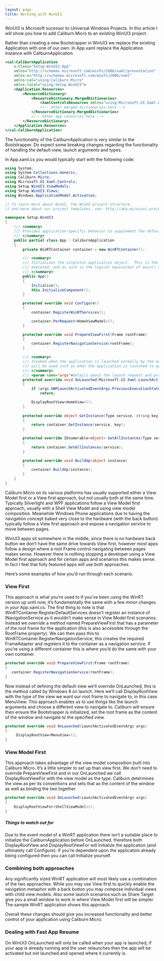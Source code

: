 ```yaml
---
layout: page
title: Working with WinUI3
---
```


WinUI3 is Microsoft sucessor to Universal Windows Projects.  In this article I will show you how to add Caliburn.Micro to an existing WinUI3 project.  

Rather than creating a new Bootstrapper in WinUI3 we replace the existing Application with one of our own. In App.xaml replace the Application instance with CaliburnApplication.

``` xml
<cal:CaliburnApplication
    x:Class="Setup.WinUI3.App"
    xmlns="http://schemas.microsoft.com/winfx/2006/xaml/presentation"
    xmlns:x="http://schemas.microsoft.com/winfx/2006/xaml"
    xmlns:cal="using:Caliburn.Micro"
    xmlns:local="using:Setup.WinUI3">
    <Application.Resources>
        <ResourceDictionary>
            <ResourceDictionary.MergedDictionaries>
                <XamlControlsResources xmlns="using:Microsoft.UI.Xaml.Controls" />
                <!-- Other merged dictionaries here -->
            </ResourceDictionary.MergedDictionaries>
            <!-- Other app resources here -->
        </ResourceDictionary>
    </Application.Resources>
</cal:CaliburnApplication>
```

The functionality of the CaliburnApplication is very similar to the Bootstrapper. Do expect some breaking changes regarding the functionality of handling the default view, launch arguments and types.

In App.xaml.cs you would typically start with the following code:

``` csharp
using System;
using System.Collections.Generic;
using Caliburn.Micro;
using Microsoft.UI.Xaml.Controls;
using Setup.WinUI3.ViewModels;
using Setup.WinUI3.Views;
using Windows.ApplicationModel.Activation;

// To learn more about WinUI, the WinUI project structure,
// and more about our project templates, see: http://aka.ms/winui-project-info.

namespace Setup.WinUI3
{
    /// <summary>
    /// Provides application-specific behavior to supplement the default Application class.
    /// </summary>
    public partial class App : CaliburnApplication
    {
        private WinRTContainer container = new WinRTContainer();

        /// <summary>
        /// Initializes the singleton application object.  This is the first line of authored code
        /// executed, and as such is the logical equivalent of main() or WinMain().
        /// </summary>
        public App()
        {
            Initialize();
            this.InitializeComponent();
        }

        protected override void Configure()
        {
            container.RegisterWinRTServices();

            container.PerRequest<HomeViewModel>();
        }

        protected override void PrepareViewFirst(Frame rootFrame)
        {
            container.RegisterNavigationService(rootFrame);
        }

        /// <summary>
        /// Invoked when the application is launched normally by the end user.  Other entry points
        /// will be used such as when the application is launched to open a specific file.
        /// </summary>
        /// <param name="args">Details about the launch request and process.</param>
        protected override void OnLaunched(Microsoft.UI.Xaml.LaunchActivatedEventArgs args)
        {
            if (args.UWPLaunchActivatedEventArgs.PreviousExecutionState == ApplicationExecutionState.Running)
                return;

            DisplayRootView<HomeView>();
        }
        
        protected override object GetInstance(Type service, string key)
        {
            return container.GetInstance(service, key);
        }

        protected override IEnumerable<object> GetAllInstances(Type service)
        {
            return container.GetAllInstances(service);
        }

        protected override void BuildUp(object instance)
        {
            container.BuildUp(instance);
        }
    }
}

```

Caliburn.Micro on its various platforms has usually supported either a View Model first or a View first approach, but not usually both at the same time. Typically Silverlight and WPF applications follow a View Model first approach, usually with a Shell View Model and using view model composition. Meanwhile Windows Phone applications due to having the navigation concept baked very close to the hardware (with the back button) typically follow a View first approach and expose a navigation service to move between pages.

WinUI3 apps sit somewhere in the middle, since there is no hardware back button we don’t have the same drive towards View first, however most apps follow a design where a root Frame control navigating between pages makes sense. However there is nothing stopping a developer using a View Model first approach and for certain apps and scenarios this makes sense. In fact I feel that fully featured apps will use both approaches.

Here’s some examples of how you’d run through each scenario.

### View First

This approach is what you’re used to if you’ve been using the WinRT version up until now, it’s fundamentally the same with a few minor changes in your App.xaml.cs. The first thing to note is that WinRTContainer.RegisterDefaultServices doesn’t register an instance of INavigationService as it wouldn’t make sense in View Model first scenarios. Instead we override a method named PrepareViewFirst that has a parameter of the root frame for the application (this is also accessible through the RootFrame property). We can then pass this to WinRTContainer.RegisterNavigationService, this creates the required FrameAdapter and registers it to the container as a navigation service. If you’re using a different container this is where you’d do the same with your own container.

``` csharp
protected override void PrepareViewFirst(Frame rootFrame)
{
   container.RegisterNavigationService(rootFrame);
}
```

Now instead of defining the default view we’ll override OnLaunched, this is the method called by Windows 8 on launch. Here we’ll call DisplayRootView with the type of the view we want our root frame to navigate to, in this case MenuView. This approach enables us to use things like the launch arguments and choose a different view to navigate to. Caliburn will ensure then ensure the Bootstrapper is initialized, set the root frame as the content of the window and navigate to the specified view.

``` csharp
protected override void OnLaunched(LaunchActivatedEventArgs args)
{
     DisplayRootView<MenuView>();
}
```

### View Model First

This approach takes advantage of the view model composition built into Caliburn Micro. It’s a little simpler to set up than view first. We don’t need to override PrepareViewFirst and in our OnLaunched we call DisplayRootViewFor with the view model as the type. Caliburn determines the view as per its conventions and sets that as the content of the window as well as binding the two together.

``` csharp
protected override void OnLaunched(LaunchActivatedEventArgs args)
{
    DisplayRootViewFor<ShellViewModel>();
}
```

##### Things to watch out for

Due to the event model of a WinRT application there isn’t a suitable place to initialize the CaliburnApplication before OnLaunched, therefore both DisplayRootView and DisplayRootViewFor will Initialize the application (and ultimately call Configure). If you’re dependent upon the application already being configured then you can call Initialize yourself.

### Combining both approaches

Any significantly sized WinRT application will most likely use a combination of the two approaches. While you may use View first to quickly enable the navigation metaphor with a back button you may compose individual views with child view models. Also some launch scenarios such as Share Target give you a small window to work in where View Model first will be simpler. The sample WinRT application shows this approach.

Overall these changes should give you increased functionality and better control of your application using Caliburn Micro.


### Dealing with Fast App Resume

On WinUI3 OnLaunched will only be called when your app is launched, if your app is already running and the user relaunches then the app will be activated but not launched and opened where it currently is.
